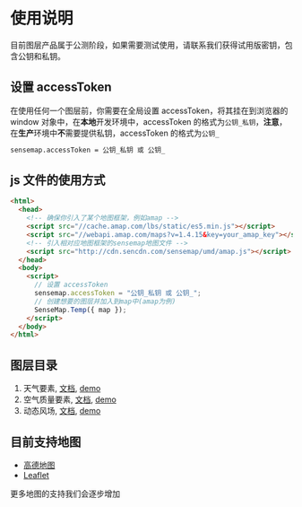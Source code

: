 # 使用说明

目前图层产品属于公测阶段，如果需要测试使用，请联系我们获得试用版密钥，包含公钥和私钥。

## 设置 accessToken

在使用任何一个图层前，你需要在全局设置 accessToken，将其挂在到浏览器的 window 对象中，在**本地**开发环境中，accessToken 的格式为`公钥_私钥`，**注意**，在**生产**环境中**不**需要提供私钥，accessToken 的格式为`公钥_`

```html
sensemap.accessToken = 公钥_私钥 或 公钥_
```

## js 文件的使用方式

```html
<html>
  <head>
    <!-- 确保你引入了某个地图框架，例如amap -->
    <script src="//cache.amap.com/lbs/static/es5.min.js"></script>
    <script src="//webapi.amap.com/maps?v=1.4.15&key=your_amap_key"></script>
    <!-- 引入相对应地图框架的sensemap地图文件 -->
    <script src="http://cdn.sencdn.com/sensemap/umd/amap.js"></script>
  </head>
  <body>
    <script>
      // 设置 accessToken
      sensemap.accessToken = "公钥_私钥 或 公钥_";
      // 创建想要的图层并加入到map中(amap为例)
      SenseMap.Temp({ map });
    </script>
  </body>
</html>
```

## 图层目录

1. 天气要素, [文档](./docs/weather.md), [demo](https://seniverse.github.io/seniverse-map-demos/example/amap/temp.html)
2. 空气质量要素, [文档](./docs/air.md), [demo](https://seniverse.github.io/seniverse-map-demos/example/amap/aqi.html)
3. 动态风场, [文档](./docs/windy.md), [demo](https://seniverse.github.io/seniverse-map-demos/example/amap/windy.html)

## 目前支持地图

- [高德地图](https://lbs.amap.com/api/javascript-api/summary)
- [Leaflet](https://leafletjs.com/index.html)

更多地图的支持我们会逐步增加
